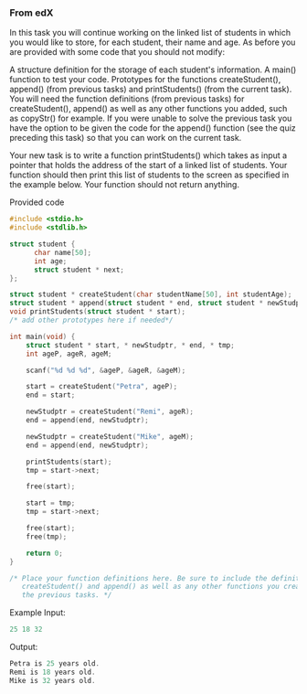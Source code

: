 ### From edX

In this task you will continue working on the linked list of students in which you would like to store, for each student, their name and age. As before you are provided with some code that you should not modify:

A structure definition for the storage of each student's information.
A main() function to test your code.
Prototypes for the functions createStudent(), append() (from previous tasks) and printStudents() (from the current task).
You will need the function definitions (from previous tasks) for createStudent(), append() as well as any other functions you added, such as copyStr() for example. If you were unable to solve the previous task you have the option to be given the code for the append() function (see the quiz preceding this task) so that you can work on the current task.

Your new task is to write a function printStudents() which takes as input a pointer that holds the address of the start of a linked list of students. Your function should then print this list of students to the screen as specified in the example below. Your function should not return anything.

Provided code

```C
#include <stdio.h>
#include <stdlib.h>

struct student {
      char name[50];
      int age;
      struct student * next;
};

struct student * createStudent(char studentName[50], int studentAge);
struct student * append(struct student * end, struct student * newStudptr);
void printStudents(struct student * start);
/* add other prototypes here if needed*/

int main(void) {
    struct student * start, * newStudptr, * end, * tmp;
    int ageP, ageR, ageM;

    scanf("%d %d %d", &ageP, &ageR, &ageM);

    start = createStudent("Petra", ageP);
    end = start;

    newStudptr = createStudent("Remi", ageR);
    end = append(end, newStudptr);

    newStudptr = createStudent("Mike", ageM);
    end = append(end, newStudptr);

    printStudents(start);
    tmp = start->next;

    free(start);

    start = tmp;
    tmp = start->next;

    free(start);
    free(tmp);

    return 0;
}

/* Place your function definitions here. Be sure to include the definitions for
   createStudent() and append() as well as any other functions you created for
   the previous tasks. */ 

```
Example
Input:
```C
25 18 32
```
Output:
```C
Petra is 25 years old.
Remi is 18 years old.
Mike is 32 years old.
```
